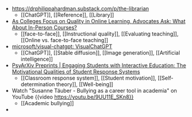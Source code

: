 - https://drphilippahardman.substack.com/p/the-librarian
	- [[ChatGPT]], [[Reference]], [[Library]]
- [As Colleges Focus on Quality in Online Learning, Advocates Ask: What About In-Person Courses?](https://www.chronicle.com/article/as-colleges-focus-on-quality-in-online-learning-advocates-ask-what-about-in-person-courses?cid=gen_sign_in&cid2=gen_login_refresh)
	- [[face-to-face]], [[Instructional quality]], [[Evaluating teaching]], [[Online vs. face-to-face teaching]]
- [microsoft/visual-chatgpt: VisualChatGPT](https://github.com/microsoft/visual-chatgpt)
	- [[ChatGPT]], [[Stable diffusion]], [[Image generation]], [[Artificial intelligence]]
- [PsyArXiv Preprints | Engaging Students with Interactive Education: The Motivational Qualities of Student Response Systems](https://psyarxiv.com/p8eay/)
	- [[Classroom response system]], [[Student motivation]], [[Self-determination theory]], [[Well-being]]
- Watch "Susanne Täuber - Bullying as a career tool in academia" on YouTube {{video https://youtu.be/9UU11E_SKn8}}
	- [[Academic bullying]]
-